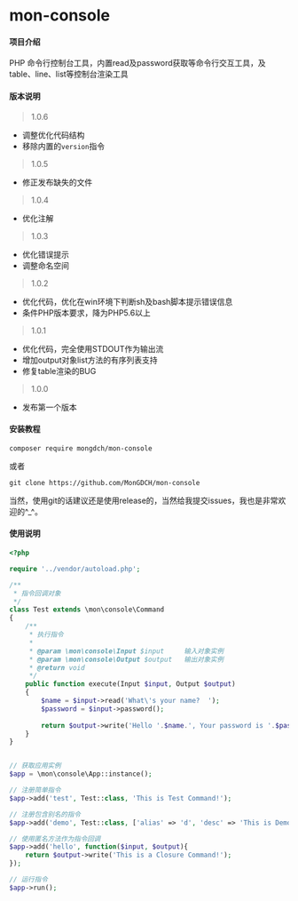 # mon-console

#### 项目介绍
PHP 命令行控制台工具，内置read及password获取等命令行交互工具，及table、line、list等控制台渲染工具

#### 版本说明

> 1.0.6

- 调整优化代码结构
- 移除内置的`version`指令

> 1.0.5

- 修正发布缺失的文件


> 1.0.4

- 优化注解


> 1.0.3

- 优化错误提示
- 调整命名空间


> 1.0.2

- 优化代码，优化在win环境下判断sh及bash脚本提示错误信息
- 条件PHP版本要求，降为PHP5.6以上


> 1.0.1

- 优化代码，完全使用STDOUT作为输出流
- 增加output对象list方法的有序列表支持
- 修复table渲染的BUG


> 1.0.0

- 发布第一个版本


#### 安装教程

```
composer require mongdch/mon-console
```
或者
```
git clone https://github.com/MonGDCH/mon-console
```
当然，使用git的话建议还是使用release的，当然给我提交issues，我也是非常欢迎的^_^。

#### 使用说明

```php
<?php

require '../vendor/autoload.php';

/**
 * 指令回调对象
 */
class Test extends \mon\console\Command
{
    /**
     * 执行指令
     *
     * @param \mon\console\Input $input		输入对象实例
	 * @param \mon\console\Output $output	输出对象实例
     * @return void
     */
    public function execute(Input $input, Output $output)
    {
        $name = $input->read('What\'s your name?  ');
        $password = $input->password();
        
        return $output->write('Hello '.$name.', Your password is '.$password);
    }
}


// 获取应用实例
$app = \mon\console\App::instance();

// 注册简单指令
$app->add('test', Test::class, 'This is Test Command!');

// 注册包含别名的指令
$app->add('demo', Test::class, ['alias' => 'd', 'desc' => 'This is Demo Command!']);

// 使用匿名方法作为指令回调
$app->add('hello', function($input, $output){
    return $output->write('This is a Closure Command!');
});

// 运行指令
$app->run();
```